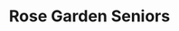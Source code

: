 ---
title: Rose Garden Seniors
phone: (408) 928-2750
website: http://www.roemcorp.com/projects/rose-gardens/
management: FPI Management Inc.
location: "San Jose"
tags: []
---